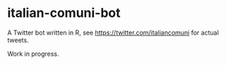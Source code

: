 # italian-comuni-bot
A Twitter bot written in R, see https://twitter.com/italiancomuni for actual tweets.

Work in progress.
